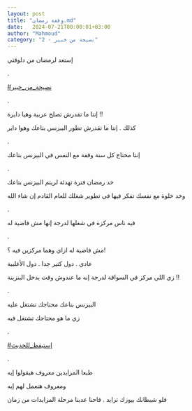 ```yaml
---
layout: post
title: "وقفة رمضان.md"
date:   2024-07-21T00:00:01+03:00
author: "Mahmoud"
category: "2 - نصيحة من خبير"
---
```

إستعد لرمضان من دلوقتي

.

[<u>\#نصيحة_من_خبير</u>](https://www.facebook.com/hashtag/%D9%86%D8%B5%D9%8A%D8%AD%D8%A9_%D9%85%D9%86_%D8%AE%D8%A8%D9%8A%D8%B1?__eep__=6&__cft__%5b0%5d=AZVZG5woR4F72lOkOQHCUmgBa0vF_xBauSGtMaMmnS_F6JrVvcfF8NELce_EY0Bw6f3rIgaKS7ruUlLrz2L6568vw1Ywh_n0BVKr3zn524kyZP6FPvWtsWsEK9lEmsOB6S6LI8kx_8Oh9CyiIZ4TNl3uN_ZfyiipdqOdZea6-TDGBVu15dTi_ntX0j0BBplirxoy_qRJYSaTeSz7YsD8oFUc&__tn__=*NK-R)

.

إنتا ما تقدرش تصلح عربية وهيا دايرة !!

كذلك . إنتا ما تقدرش تطور البيزنس
بتاعك وهوا داير

.

إنتا محتاج كل سنة وقفة مع النفس في البيزنس بتاعك

.

خد رمضان فترة تهدئة لريتم البيزنس بتاعك

وخد خلوة مع نفسك تفكر فيها في تطوير شغلك للعام القادم إن
شاء الله

.

فيه ناس مركزة في شغلها لدرجة إنها مش فاضية له

.

مش فاضية له ازاي وهما مركزين فيه ؟!

عادي . دول كتير جدا . دول الأغلبية

زي اللي مركز في السواقة لدرجة إنه ما عندوش وقت يدخل
البنزينة !!

.

البيزنس بتاعك محتاجك تشتغل عليه

زي ما هو محتاجك تشتغل فيه

.

[<u>\#إستيقظ_للحديث</u>](https://www.facebook.com/hashtag/%D8%A5%D8%B3%D8%AA%D9%8A%D9%82%D8%B8_%D9%84%D9%84%D8%AD%D8%AF%D9%8A%D8%AB?__eep__=6&__cft__%5b0%5d=AZVZG5woR4F72lOkOQHCUmgBa0vF_xBauSGtMaMmnS_F6JrVvcfF8NELce_EY0Bw6f3rIgaKS7ruUlLrz2L6568vw1Ywh_n0BVKr3zn524kyZP6FPvWtsWsEK9lEmsOB6S6LI8kx_8Oh9CyiIZ4TNl3uN_ZfyiipdqOdZea6-TDGBVu15dTi_ntX0j0BBplirxoy_qRJYSaTeSz7YsD8oFUc&__tn__=*NK-R)

.

طبعا المزايدين معروف هيقولوا إيه

ومعروف هنعمل لهم إيه

فلو شيطانك بيوزك تزايد . فاحنا عدينا مرحلة المزايدات من
زمان
